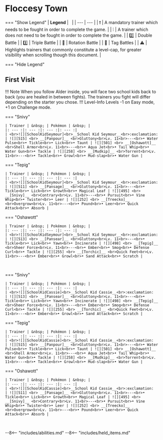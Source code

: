 # Floccesy Town

=== "Show Legend"
    | __Legend__ | &nbsp; |
    | --- | --- |
    | :exclamation: | A mandatory trainer which needs to be fought in order to complete the game. |
    | :grey_exclamation: | A trainer which does not need to be fought in order to complete the game. |
    | :two:  | Double Battle | 
    |  :three:  | Triple Battle |
    | :arrows_counterclockwise:  | Rotation Battle |
    | :handshake: | Tag Battles |
    | :warning: | Highlights trainers that commonly constitute a level-cap, for greater visibility when scrolling though this document. |

=== "Hide Legend"
&nbsp;

## First Visit

!!! Note
    When you follow Alder inside, you will face two school kids back to back (you are healed in between fights). The trainers you fight will differ depending on the starter you chose.
!!! Level-Info
    Levels -1 on Easy mode, +1 on Challenge mode.

=== "Snivy"

    | Trainer | &nbsp; | Pokémon | &nbsp; |
    |: --- :|: --- :|: --- :|: --- :|
    | <br>![][SchoolKidSeymour]<br>__School Kid Seymour__<br>:exclamation:  | ![][515] <br> __[Panpour]__ <br>Gluttony<br>Lv. 11<br>---<br>• Water Pulse<br>• Tickle<br>• Lick<br>• Taunt | ![][501] <br> __[Oshawott]__ <br>Shell Armor<br>Lv. 11<br>---<br>• Aqua Jet<br>• Tail Whip<br>• Water Gun<br>• Tackle | ![][258] <br> __[Mudkip]__ <br>Torrent<br>Lv. 11<br>---<br>• Tackle<br>• Growl<br>• Mud-slap<br>• Water Gun |
    
=== "Tepig"

    | Trainer | &nbsp; | Pokémon | &nbsp; |
    |: --- :|: --- :|: --- :|: --- :|
    | <br>![][SchoolKidSeymour]<br>__School Kid Seymour__<br>:exclamation:  | ![][511] <br> __[Pansage]__ <br>Gluttony<br>Lv. 11<br>---<br>• Tickle<br>• Lick<br>• Growth<br>• Magical Leaf | ![][495] <br> __[Snivy]__ <br>Contrary<br>Lv. 11<br>---<br>• Pursuit<br>• Vine Whip<br>• Twister<br>• Leer | ![][252] <br> __[Treecko]__ <br>Overgrow<br>Lv. 11<br>---<br>• Pound<br>• Leer<br>• Quick Attack<br>• Absorb |
    
=== "Oshawott"

    | Trainer | &nbsp; | Pokémon | &nbsp; |
    |: --- :|: --- :|: --- :|: --- :|
    | <br>![][SchoolKidSeymour]<br>__School Kid Seymour__<br>:exclamation:  | ![][513] <br> __[Pansear]__ <br>Gluttony<br>Lv. 11<br>---<br>• Tickle<br>• Lick<br>• Yawn<br>• Incinerate | ![][498] <br> __[Tepig]__ <br>Sheer Force<br>Lv. 11<br>---<br>• Ember<br>• Smog<br>• Defense Curl<br>• Tackle | ![][255] <br> __[Torchic]__ <br>Quick Feet<br>Lv. 11<br>---<br>• Ember<br>• Growl<br>• Sand Attack<br>• Scratch |
    
&nbsp;

=== "Snivy"

    | Trainer | &nbsp; | Pokémon | &nbsp; |
    |: --- :|: --- :|: --- :|: --- :|
    | <br>![][SchoolKidCassie]<br>__School Kid Cassie__<br>:exclamation:  | ![][513] <br> __[Pansear]__ <br>Gluttony<br>Lv. 11<br>---<br>• Tickle<br>• Lick<br>• Yawn<br>• Incinerate | ![][498] <br> __[Tepig]__ <br>Sheer Force<br>Lv. 11<br>---<br>• Ember<br>• Smog<br>• Defense Curl<br>• Tackle | ![][255] <br> __[Torchic]__ <br>Quick Feet<br>Lv. 11<br>---<br>• Ember<br>• Growl<br>• Sand Attack<br>• Scratch |
    
=== "Tepig"

    | Trainer | &nbsp; | Pokémon | &nbsp; |
    |: --- :|: --- :|: --- :|: --- :|
    | <br>![][SchoolKidCassie]<br>__School Kid Cassie__<br>:exclamation:  | ![][515] <br> __[Panpour]__ <br>Gluttony<br>Lv. 11<br>---<br>• Water Pulse<br>• Tickle<br>• Lick<br>• Taunt | ![][501] <br> __[Oshawott]__ <br>Shell Armor<br>Lv. 11<br>---<br>• Aqua Jet<br>• Tail Whip<br>• Water Gun<br>• Tackle | ![][258] <br> __[Mudkip]__ <br>Torrent<br>Lv. 11<br>---<br>• Tackle<br>• Growl<br>• Mud-slap<br>• Water Gun |
    
=== "Oshawott"

    | Trainer | &nbsp; | Pokémon | &nbsp; |
    |: --- :|: --- :|: --- :|: --- :|
    | <br>![][SchoolKidCassie]<br>__School Kid Cassie__<br>:exclamation:  | ![][511] <br> __[Pansage]__ <br>Gluttony<br>Lv. 11<br>---<br>• Tickle<br>• Lick<br>• Growth<br>• Magical Leaf | ![][495] <br> __[Snivy]__ <br>Contrary<br>Lv. 11<br>---<br>• Pursuit<br>• Vine Whip<br>• Twister<br>• Leer | ![][252] <br> __[Treecko]__ <br>Overgrow<br>Lv. 11<br>---<br>• Pound<br>• Leer<br>• Quick Attack<br>• Absorb |
    
&nbsp;





--8<-- "includes/abilities.md"
--8<-- "includes/held_items.md"

[SchoolKidSeymour]: ../img/Trainers/School_Kid_Female.gif
[515]: ../img/animated/515.gif
[Panpour]: ../pokemons/515/
[501]: ../img/animated/501.gif
[Oshawott]: ../pokemons/501/
[258]: ../img/animated/258.gif
[Mudkip]: ../pokemons/258/
[511]: ../img/animated/511.gif
[Pansage]: ../pokemons/511/
[495]: ../img/animated/495.gif
[Snivy]: ../pokemons/495/
[252]: ../img/animated/252.gif
[Treecko]: ../pokemons/252/
[513]: ../img/animated/513.gif
[Pansear]: ../pokemons/513/
[498]: ../img/animated/498.gif
[Tepig]: ../pokemons/498/
[255]: ../img/animated/255.gif
[Torchic]: ../pokemons/255/
[SchoolKidCassie]: ../img/Trainers/School_Kid_Male.gif